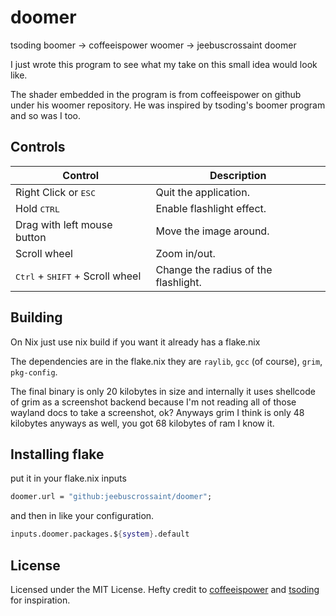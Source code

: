 # doomer

tsoding boomer -> coffeeispower woomer -> jeebuscrossaint doomer

I just wrote this program to see what my take on this small idea would look
like.

The shader embedded in the program is from coffeeispower on github under his
woomer repository. He was inspired by tsoding's boomer program and so was I too.

## Controls

| Control                                           | Description                                  |
| ------------------------------------------------- | -------------------------------------------- |
| Right Click or <kbd>ESC</kbd>                     | Quit the application.                        |
| Hold <kbd>CTRL</kbd>                              | Enable flashlight effect.                    |
| Drag with left mouse button                       | Move the image around.                       |
| Scroll wheel                                      | Zoom in/out.                                 |
| <kbd>Ctrl</kbd> + <kbd>SHIFT</kbd> + Scroll wheel | Change the radius of the flashlight.         |

## Building

On Nix just use nix build if you want it already has a flake.nix

The dependencies are in the flake.nix they are `raylib`, `gcc` (of course),
`grim`, `pkg-config`.

The final binary is only 20 kilobytes in size and internally it uses shellcode
of grim as a screenshot backend because I'm not reading all of those wayland
docs to take a screenshot, ok? Anyways grim I think is only 48 kilobytes anyways
as well, you got 68 kilobytes of ram I know it.

## Installing flake

put it in your flake.nix inputs

```nix
doomer.url = "github:jeebuscrossaint/doomer";
```

and then in like your configuration.

```nix
inputs.doomer.packages.${system}.default
```

## License

Licensed under the MIT License. Hefty credit to
[coffeeispower](https://github.com/coffeeispower/woomer) and
[tsoding](https://github.com/tsoding/boomer) for inspiration.
